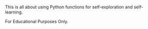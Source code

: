 This is all about using Python functions for self-exploration and self-learning. 

For Educational Purposes Only. 
